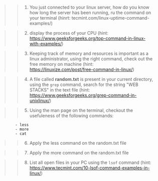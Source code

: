 >>1. You just connected to your linux server, how do you know how long the server has been running, ru the command on your terminal (hinrt: tecmint.com/linux-uptime-command-examples/)

>>2. display the process of your CPU (hint: https://www.geeksforgeeks.org/top-command-in-linux-with-examples/)

>>3. Keeping track of memory and resources is important as a linux administrator, using the right command, check out the free memory on machine (hint: https://linuxize.com/post/free-command-in-linux/)

>>4. A file called **random.txt** is present in your current directory, using the `grep` command, search for the string "WEB STACKS" in the text file (hint: https://www.geeksforgeeks.org/grep-command-in-unixlinux/)

>>5. Using the man page on the terminal, checkout the usefuleness of the following commands:

            - less
            - more
            - cat

>>6. Apply the less command on the random.txt file

>>7. Apply the more command on the  random.txt file

>>8. List all open files in your PC using the `lsof` command (hint: https://www.tecmint.com/10-lsof-command-examples-in-linux/)